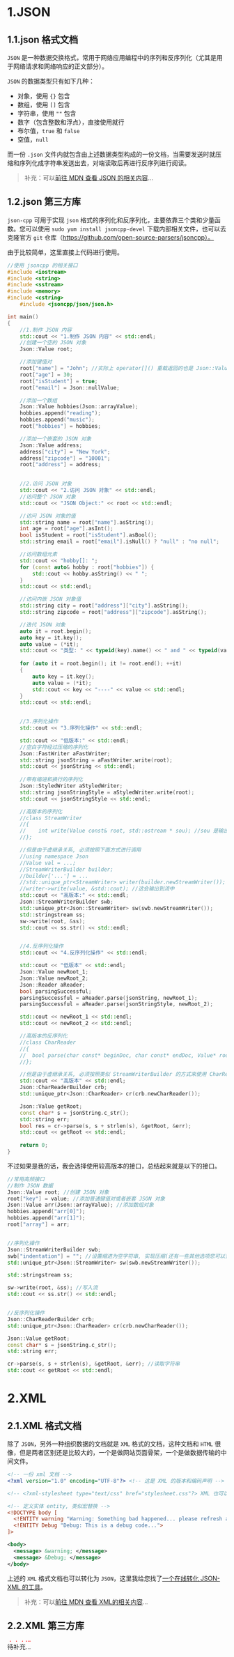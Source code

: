 # 1.JSON

## 1.1.json 格式文档

`JSON` 是一种数据交换格式，常用于网络应用编程中的序列和反序列化（尤其是用于网络请求和网络响应的正文部分）。

`JSON` 的数据类型只有如下几种：

-   对象，使用 `{}` 包含
-   数组，使用 `[]` 包含
-   字符串，使用 `""` 包含
-   数字（包含整数和浮点），直接使用就行
-   布尔值，`true` 和 `false`
-   空值，`null`

而一份 `.json` 文件内就包含由上述数据类型构成的一份文档，当需要发送时就压缩和序列化成字符串发送出去，对端读取后再进行反序列进行阅读。

>   补充：可以[前往 MDN 查看 JSON 的相关内容](https://developer.mozilla.org/zh-CN/docs/Web/JavaScript/Reference/Global_Objects/JSON)...

## 1.2.json 第三方库

`json-cpp` 可用于实现 `json` 格式的序列化和反序列化，主要依靠三个类和少量函数。您可以使用 `sudo yum install jsoncpp-devel` 下载内部相关文件，也可以去克隆官方 `git` 仓库（https://github.com/open-source-parsers/jsoncpp）。

由于比较简单，这里直接上代码进行使用。

```cpp
//使用 jsoncpp 的相关接口
#include <iostream>
#include <string>
#include <sstream>
#include <memory>
#include <cstring>
    #include <jsoncpp/json/json.h>

int main()
{
    //1.制作 JSON 内容
    std::cout << "1.制作 JSON 内容" << std::endl;
    //创建一个空的 JSON 对象
    Json::Value root;

    //添加键值对
    root["name"] = "John"; //实际上 operator[]() 重载返回的也是 Json::Value, 这里还重载了 operator=()
    root["age"] = 30;
    root["isStudent"] = true;
    root["email"] = Json::nullValue;

    //添加一个数组
    Json::Value hobbies(Json::arrayValue);
    hobbies.append("reading");
    hobbies.append("music");
    root["hobbies"] = hobbies;

    //添加一个嵌套的 JSON 对象
    Json::Value address;
    address["city"] = "New York";
    address["zipcode"] = "10001";
    root["address"] = address;

    
    //2.访问 JSON 对象
    std::cout << "2.访问 JSON 对象" << std::endl;
    //访问整个 JSON 对象
    std::cout << "JSON Object:" << root << std::endl;

    //访问 JSON 对象的值
    std::string name = root["name"].asString();
    int age = root["age"].asInt();
    bool isStudent = root["isStudent"].asBool();
    std::string email = root["email"].isNull() ? "null" : "no null";

    //访问数组元素
    std::cout << "hobby[]: ";
    for (const auto& hobby : root["hobbies"]) {
        std::cout << hobby.asString() << " ";
    }
    std::cout << std::endl;

    //访问内嵌 JSON 对象值
    std::string city = root["address"]["city"].asString();
    std::string zipcode = root["address"]["zipcode"].asString();

    //迭代 JSON 对象
    auto it = root.begin();
    auto key = it.key();
    auto value = (*it);
    std::cout << "类型: " << typeid(key).name() << " and " << typeid(value).name() << std::endl;
    
    for (auto it = root.begin(); it != root.end(); ++it)
    {
        auto key = it.key();
        auto value = (*it);
        std::cout << key << "----" << value << std::endl;
    }
    std::cout << std::endl;

    
    //3.序列化操作
    std::cout << "3.序列化操作" << std::endl;

    std::cout << "低版本:" << std::endl;
    //空白字符经过压缩的序列化
    Json::FastWriter aFastWriter;
    std::string jsonString = aFastWriter.write(root);
    std::cout << jsonString << std::endl;
    
    //带有缩进和换行的序列化
    Json::StyledWriter aStyledWriter;
    std::string jsonStringStyle = aStyledWriter.write(root);
    std::cout << jsonStringStyle << std::endl;

    //高版本的序列化
    //class StreamWriter
    //{
    //    int write(Value const& root, std::ostream * sou); //sou 是输出型参数
    //};

    //但是由于虚继承关系, 必须按照下面方式进行调用
    //using namespace Json
    //Value val = ...;
    //StreamWriterBuilder builder;
    //builder['...'] = ...
    //std::unique_ptr<StreamWriter> writer(builder.newStreamWriter());
    //writer->write(value, &std::cout); //这会输出到流中
    std::cout << "高版本:" << std::endl;
    Json::StreamWriterBuilder swb;
    std::unique_ptr<Json::StreamWriter> sw(swb.newStreamWriter());
    std::stringstream ss;
    sw->write(root, &ss);
    std::cout << ss.str() << std::endl;


    //4.反序列化操作
    std::cout << "4.反序列化操作" << std::endl;

    std::cout << "低版本" << std::endl;
    Json::Value newRoot_1;
    Json::Value newRoot_2;
    Json::Reader aReader;
    bool parsingSuccessful;
    parsingSuccessful = aReader.parse(jsonString, newRoot_1);
    parsingSuccessful = aReader.parse(jsonStringStyle, newRoot_2);

    std::cout << newRoot_1 << std::endl;
    std::cout << newRoot_2 << std::endl;

    //高版本的反序列化
    //class CharReader
    //{
    //  bool parse(char const* beginDoc, char const* endDoc, Value* root, std::string* errs); //root 输出型参数
    //};

    //但是由于虚继承关系, 必须按照类似 StreamWriterBuilder 的方式来使用 CharReaderBuilder
    std::cout << "高版本" << std::endl;
    Json::CharReaderBuilder crb;
    std::unique_ptr<Json::CharReader> cr(crb.newCharReader());

    Json::Value getRoot;
    const char* s = jsonString.c_str();
    std::string err;
    bool res = cr->parse(s, s + strlen(s), &getRoot, &err);
    std::cout << getRoot << std::endl;
    
    return 0;
}
```

不过如果是我的话，我会选择使用较高版本的接口，总结起来就是以下的接口。

```cpp
//常用高频接口
//制作 JSON 数据
Json::Value root; //创建 JSON 对象
root["key"] = value; //添加普通键值对或者嵌套 JSON 对象
Json::Value arr(Json::arrayValue); //添加数组对象
hobbies.append("arr[0]");
hobbies.append("arr[1]");
root["array"] = arr;


//序列化操作
Json::StreamWriterBuilder swb;
swb["indentation"] = ""; //设置缩进为空字符串, 实现压缩(还有一些其他选项您可以查阅以下, 这里不再展开)
std::unique_ptr<Json::StreamWriter> sw(swb.newStreamWriter());

std::stringstream ss;

sw->write(root, &ss); //写入流
std::cout << ss.str() << std::endl;


//反序列化操作
Json::CharReaderBuilder crb;
std::unique_ptr<Json::CharReader> cr(crb.newCharReader());

Json::Value getRoot;
const char* s = jsonString.c_str();
std::string err;

cr->parse(s, s + strlen(s), &getRoot, &err); //读取字符串
std::cout << getRoot << std::endl;
```

# 2.XML

## 2.1.XML 格式文档

除了 `JSON`，另外一种组织数据的文档就是 `XML` 格式的文档，这种文档和 `HTML` 很像，但是两者区别还是比较大的，一个是做网站页面骨架，一个是做数据传输的中间文件。

```xml
<!-- 一份 xml 文档 -->
<?xml version="1.0" encoding="UTF-8"?> <!-- 这是 XML 的版本和编码声明 -->

<!-- <?xml-stylesheet type="text/css" href="stylesheet.css"?> XML 也可以类似 HTML 一样引入外部样式表文件, 方便做展示, 不过使用现代浏览器默认风格也挺直观的 -->

<!-- 定义实体 entity, 类似宏替换 -->
<!DOCTYPE body [
  <!ENTITY warning "Warning: Something bad happened... please refresh and try again.">
  <!ENTITY Debug "Debug: This is a debug code...">
]>

<body>
  <message> &warning; </message>
  <message> &Debug; </message>
</body>
```

上述的 `XML` 格式文档也可以转化为 `JSON`，这里我给您找了[一个在线转化 JSON-XML 的工具](https://www.bejson.com/xml2json/)。

>   补充：可以[前往 MDN 查看 XML的相关内容](https://developer.mozilla.org/zh-CN/docs/Web/XML/XML_introduction)...

## 2.2.XML 第三方库

<span style="text-emphasis:filled red;">待补充...</span>